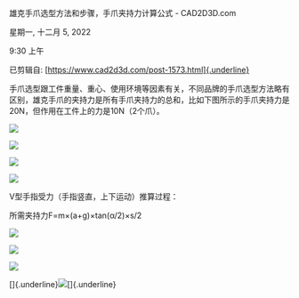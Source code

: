 雄克手爪选型方法和步骤，手爪夹持力计算公式 - CAD2D3D.com

星期一, 十二月 5, 2022

9:30 上午

已剪辑自: [https://www.cad2d3d.com/post-1573.html]{.underline}

手爪选型跟工件重量、重心、使用环境等因素有关，不同品牌的手爪选型方法略有区别，雄克手爪的夹持力是所有手爪夹持力的总和，比如下图所示的手爪夹持力是20N，但作用在工件上的力是10N（2个爪）。

![](../../../assets/016_雄克手爪选型方法和步骤，手爪夹持力计算公式_-_CAD2D3D.com_000.png)

![](../../../assets/016_雄克手爪选型方法和步骤，手爪夹持力计算公式_-_CAD2D3D.com_001.png)

![](../../../assets/016_雄克手爪选型方法和步骤，手爪夹持力计算公式_-_CAD2D3D.com_002.png)

![](../../../assets/016_雄克手爪选型方法和步骤，手爪夹持力计算公式_-_CAD2D3D.com_003.png)

V型手指受力（手指竖直，上下运动）推算过程：

所需夹持力F=m×(a+g)×tan(α/2)×s/2

![](../../../assets/016_雄克手爪选型方法和步骤，手爪夹持力计算公式_-_CAD2D3D.com_004.png)

![](../../../assets/016_雄克手爪选型方法和步骤，手爪夹持力计算公式_-_CAD2D3D.com_005.png)

![](../../../assets/016_雄克手爪选型方法和步骤，手爪夹持力计算公式_-_CAD2D3D.com_006.png)

[]{.underline}![](../../../assets/016_雄克手爪选型方法和步骤，手爪夹持力计算公式_-_CAD2D3D.com_007.png)[]{.underline}
